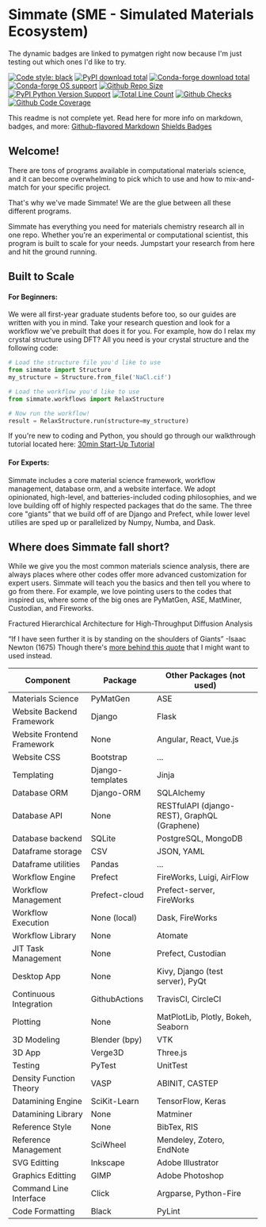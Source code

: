 # Simmate (SME - Simulated Materials Ecosystem)

The dynamic badges are linked to pymatgen right now because I'm just testing out which ones I'd like to try.

[![Code style: black](https://img.shields.io/badge/code%20style-black-000000.svg)](https://github.com/psf/black)
[![PyPI download total](https://img.shields.io/pypi/dm/pymatgen)](https://pypi.python.org/pypi/pymatgen/)
[![Conda-forge download total](https://img.shields.io/conda/dn/conda-forge/pymatgen)](https://anaconda.org/conda-forge/pymatgen)
[![Conda-forge OS support](https://img.shields.io/conda/pn/conda-forge/pymatgen)](https://anaconda.org/conda-forge/pymatgen)
[![Github Repo Size](https://img.shields.io/github/repo-size/materialsproject/pymatgen)](https://pypi.python.org/pypi/pymatgen/)
[![PyPI Python Version Support](https://img.shields.io/pypi/pyversions/pymatgen)](https://pypi.python.org/pypi/pymatgen/)
[![Total Line Count](https://img.shields.io/tokei/lines/github/pandas-dev/pandas)](https://pypi.python.org/pypi/pymatgen/)
[![Github Checks](https://img.shields.io/github/checks-status/materialsproject/pymatgen/master)](https://pypi.python.org/pypi/pymatgen/)
[![Github Code Coverage](https://img.shields.io/coveralls/github/materialsproject/pymatgen)](https://pypi.python.org/pypi/pymatgen/)

This readme is not complete yet. Read here for more info on markdown, badges, and more:
[Github-flavored Markdown](https://guides.github.com/features/mastering-markdown/)
[Shields Badges](https://shields.io/)

## Welcome!

There are tons of programs available in computational materials science, and it can become overwhelming to pick which to use and how to mix-and-match for your specific project. 

That's why we've made Simmate! We are the glue between all these different programs.

Simmate has everything you need for materials chemistry research all in one repo. Whether you're an experimental or computational scientist, this program is built to scale for your needs. Jumpstart your research from here and hit the ground running.

## Built to Scale

#### For Beginners:

We were all first-year graduate students before too, so our guides are written with you in mind. Take your research question and look for a workflow we've prebuilt that does it for you. For example, how do I relax my crystal structure using DFT? All you need is your crystal structure and the following code:
```python
# Load the structure file you'd like to use
from simmate import Structure
my_structure = Structure.from_file('NaCl.cif')

# Load the workflow you'd like to use
from simmate.workflows import RelaxStructure

# Now run the workflow!
result = RelaxStructure.run(structure=my_structure)
```
If you're new to coding and Python, you should go through our walkthrough tutorial located here: [30min Start-Up Tutorial](google.com)

#### For Experts:

Simmate includes a core material science framework, workflow management, database orm, and a website interface. We adopt opinionated, high-level, and batteries-included coding philosophies, and we love building off of highly respected packages that do the same. The three core "giants" that we build off of are Django and Prefect, while lower level utilies are sped up or parallelized by Numpy, Numba, and Dask.

## Where does Simmate fall short?

While we give you the most common materials science analysis, there are always places where other codes offer more advanced customization for expert users. Simmate will teach you the basics and then tell you where to go from there. For example, we love pointing users to the codes that inspired us, where some of the big ones are PyMatGen, ASE, MatMiner, Custodian, and Fireworks.






Fractured Hierarchical Architecture for High-Throughput Diffusion Analysis

“If I have seen further it is by standing on the shoulders of Giants” -Isaac Newton (1675)
Though there's [more behind this quote](https://en.wikipedia.org/wiki/Standing_on_the_shoulders_of_giants) that I might want to used instead.


Component | Package | Other Packages (not used)
------------ | ------------- | -------------
Materials Science | PyMatGen | ASE
Website Backend Framework | Django | Flask
Website Frontend Framework | None | Angular, React, Vue.js
Website CSS | Bootstrap | ...
Templating | Django-templates | Jinja
Database ORM | Django-ORM | SQLAlchemy
Database API | None | RESTfulAPI (django-REST), GraphQL (Graphene)
Database backend | SQLite | PostgreSQL, MongoDB
Dataframe storage | CSV | JSON, YAML
Dataframe utilities | Pandas | ...
Workflow Engine | Prefect | FireWorks, Luigi, AirFlow
Workflow Management | Prefect-cloud | Prefect-server, FireWorks
Workflow Execution | None (local) | Dask, FireWorks
Workflow Library | None | Atomate
JIT Task Management | None | Prefect, Custodian
Desktop App | None | Kivy, Django (test server), PyQt
Continuous Integration | GithubActions | TravisCI, CircleCI
Plotting | None | MatPlotLib, Plotly, Bokeh, Seaborn
3D Modeling | Blender (bpy) | VTK
3D App | Verge3D | Three.js
Testing | PyTest | UnitTest
Density Function Theory | VASP | ABINIT, CASTEP
Datamining Engine | SciKit-Learn | TensorFlow, Keras
Datamining Library | None | Matminer
Reference Style | None | BibTex, RIS
Reference Management | SciWheel | Mendeley, Zotero, EndNote
SVG Editting | Inkscape | Adobe Illustrator
Graphics Editting | GIMP | Adobe Photoshop
Command Line Interface | Click | Argparse, Python-Fire
Code Formatting | Black | PyLint
